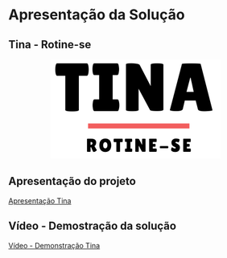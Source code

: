 # Apresentação da Solução

## Tina - Rotine-se

<p align = "center">
<img src="/docs/img/logo2.png">
</p>

## Apresentação do projeto

[Apresentação Tina](https://github.com/ICEI-PUC-Minas-PMV-ADS/pmv-ads-2022-2-e1-proj-web-t5-tina/blob/main/docs/Apresenta%C3%A7%C3%A3o-ADS2022-2-turma5-grupo2-tina.pdf)

## Vídeo - Demostração da solução

[Vídeo - Demonstração Tina](https://sgapucminasbr-my.sharepoint.com/:v:/g/personal/886953_sga_pucminas_br/ER82jfj0FtBDqEeeKLIJwUsBg_2Zff5ufYZBjaPAQncwbw?e=CXcmH8)
